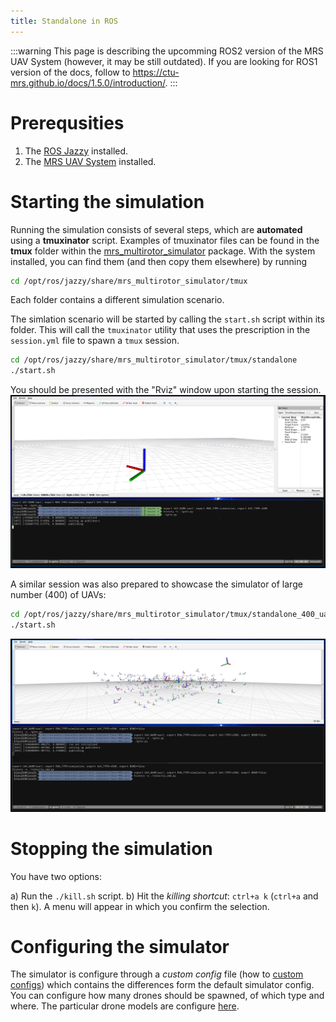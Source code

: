 ```yaml
---
title: Standalone in ROS
---
```


:::warning
This page is describing the upcomming ROS2 version of the MRS UAV System (however, it may be still outdated). If you are looking for ROS1 version of the docs, follow to https://ctu-mrs.github.io/docs/1.5.0/introduction/.
:::

# Prerequsities

1. The [ROS Jazzy](https://docs.ros.org/en/jazzy/Installation/Ubuntu-Install-Debs.html) installed.
2. The [MRS UAV System](https://github.com/ctu-mrs/mrs_uav_system/tree/ros2) installed.

# Starting the simulation

Running the simulation consists of several steps, which are **automated** using a **tmuxinator** script.
Examples of tmuxinator files can be found in the **tmux** folder within the [mrs_multirotor_simulator](https://github.com/ctu-mrs/mrs_multirotor_simulator/tree/ros2) package.
With the system installed, you can find them (and then copy them elsewhere) by running
```bash
cd /opt/ros/jazzy/share/mrs_multirotor_simulator/tmux
```
Each folder contains a different simulation scenario.

The simlation scenario will be started by calling the `start.sh` script within its folder.
This will call the `tmuxinator` utility that uses the prescription in the `session.yml` file to spawn a `tmux` session.
```bash
cd /opt/ros/jazzy/share/mrs_multirotor_simulator/tmux/standalone
./start.sh
```

You should be presented with the "Rviz" window upon starting the session.
![](fig/mrs_standalone_windows.png)

A similar session was also prepared to showcase the simulator of large number (400) of UAVs:

```bash
cd /opt/ros/jazzy/share/mrs_multirotor_simulator/tmux/standalone_400_uavs
./start.sh
```

![](fig/mrs_standalone_400_windows.png)

# Stopping the simulation

You have two options:

a) Run the `./kill.sh` script.
b) Hit the _killing shortcut_: `ctrl+a k` (`ctrl+a` and then `k`). A menu will appear in which you confirm the selection.

# Configuring the simulator

The simulator is configure through a _custom config_ file (how to [custom configs](/api/custom_config)) which contains the differences form the default simulator config.
You can configure how many drones should be spawned, of which type and where.
The particular drone models are configure [here](https://github.com/ctu-mrs/mrs_multirotor_simulator/tree/ros2/config/uavs).
